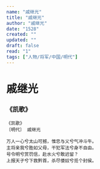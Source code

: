 ```yaml
---
name: "戚继光"
title: "戚继光"
author: "戚继光"
date: "1528"
created: ""
updated: ""
draft: false
read: "1"
tags: ["人物/将军/中国/明代"]
---
```


# 戚继光

### 《凯歌》

```
《凯歌》
〔明代〕 戚继光

万人一心兮太山可撼，惟忠与义兮气冲斗牛。
主将亲我兮胜如父母，干犯军法兮身不自由。
号令明兮赏罚信，赴水火兮敢迟留？
上报天子兮下救黔首，杀尽倭奴兮觅个封侯。
```
